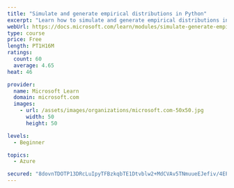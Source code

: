```yaml
---
title: "Simulate and generate empirical distributions in Python"
excerpt: "Learn how to simulate and generate empirical distributions in Python"
webUrl: https://docs.microsoft.com/learn/modules/simulate-generate-empirical-distributions-python/
type: course
price: Free
length: PT1H16M
ratings:
  count: 60
  average: 4.65
heat: 46

provider:
  name: Microsoft Learn
  domain: microsoft.com
  images:
    - url: /assets/images/organizations/microsoft.com-50x50.jpg
      width: 50
      height: 50

levels:
  - Beginner

topics:
  - Azure

secured: "8dovnTDOTP13DRcLuIpyTFBzkqbTE1Dtvblw2+MdCVAv5TNmuueEJefiv/4EPAuyEPGxEyCDiZdpn9Ozwe82MctysmftCno2RboN5zPvWQblSJqpTZSvasZWTeoFgV+rH/X6NXXi6h/n3FuzuGpK62C3hxLOTshoNro7Y2CnU57mUwkvyJCcqgbGwsJn7Khq6kDdzScPG8UWHoVzN3vHSoMEPPqa73cZP1BWlekpZlVDKuGSQ+9uZMq0ZlENKnwRaEzcBNHY1C7dVqzsP9DPetVYUk5IGoJOYmtS2XoIILatkEvUNK8HyijCnxBK4vphRvX/egGpzWRV0OACMzFYp1y+rz7mN541YF7h1RAsKuR/q5svQ6Asawqp80rMHzydCECDH2itgeGuSrQfutlaBWdmmHnpyRU0zt50OD/p+lg=;UcXqWauAZ9+0iilt0uoCdA=="
---
```


